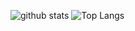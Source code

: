 ![github stats](https://github-readme-stats.vercel.app/api?username=tam315&show_icons=true&hide_title=true&count_private=true)
![Top Langs](https://github-readme-stats.vercel.app/api/top-langs/?username=tam315&layout=compact)

<!--START_SECTION:badges-->
<!--END_SECTION:badges-->
